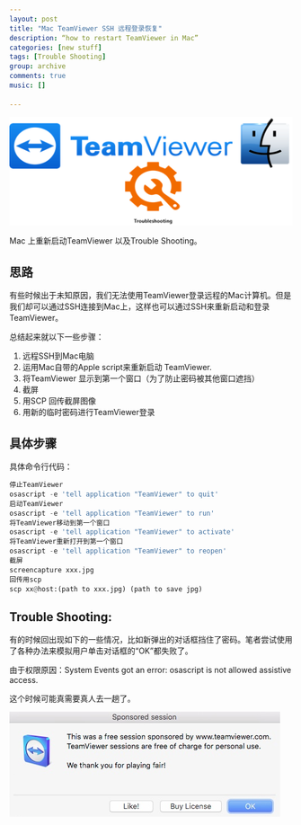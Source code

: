 ```yaml
---
layout: post
title: "Mac TeamViewer SSH 远程登录恢复"
description: “how to restart TeamViewer in Mac”
categories: [new stuff]
tags: [Trouble Shooting]
group: archive
comments: true
music: []

---
```


![image](/assets/images/TeamMac.png)

Mac 上重新启动TeamViewer 以及Trouble Shooting。

<!-- more -->

思路
--

有些时候出于未知原因，我们无法使用TeamViewer登录远程的Mac计算机。但是我们却可以通过SSH连接到Mac上，这样也可以通过SSH来重新启动和登录TeamViewer。

总结起来就以下一些步骤：

1. 远程SSH到Mac电脑
2. 运用Mac自带的Apple script来重新启动 TeamViewer.
3. 将TeamViewer 显示到第一个窗口（为了防止密码被其他窗口遮挡）
4. 截屏
5. 用SCP 回传截屏图像
6. 用新的临时密码进行TeamViewer登录

具体步骤
----

具体命令行代码：

```python
停止TeamViewer 
osascript -e 'tell application "TeamViewer" to quit'
启动TeamViewer 
osascript -e 'tell application "TeamViewer" to run'
将TeamViewer移动到第一个窗口
osascript -e 'tell application "TeamViewer" to activate'
将TeamViewer重新打开到第一个窗口
osascript -e 'tell application "TeamViewer" to reopen'
截屏
screencapture xxx.jpg
回传用scp
scp xx@host:(path to xxx.jpg) (path to save jpg)
```



**Trouble Shooting:**
---------------------

有的时候回出现如下的一些情况，比如新弹出的对话框挡住了密码。笔者尝试使用了各种办法来模拟用户单击对话框的“OK”都失败了。

由于权限原因：System Events got an error: osascript is not allowed assistive access. 

这个时候可能真需要真人去一趟了。

![](/assets/images/050037934C0DDBBA196577D400A84DB7.jpg)
